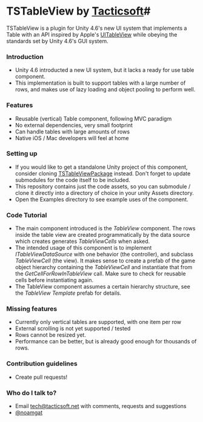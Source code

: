 # TSTableView by [Tacticsoft](http://www.tacticsoft.net)#

TSTableView is a plugin for Unity 4.6's new UI system that implements a Table with an API inspired by Apple's [UITableView](https://developer.apple.com/library/ios/documentation/UIKit/Reference/UITableView_Class/index.html) while obeying the standards set by Unity 4.6's GUI system.

### Introduction ###

* Unity 4.6 introducted a new UI system, but it lacks a ready for use table component.
* This implementation is built to support tables with a large number of rows, and makes use of lazy loading and object pooling to perform well.

### Features ###

* Reusable (vertical) Table component, following MVC paradigm
* No external dependencies, very small footprint
* Can handle tables with large amounts of rows
* Native iOS / Mac developers will feel at home

### Setting up ###

* If you would like to get a standalone Unity project of this component, consider cloning [TSTableViewPackage](https://bitbucket.org/tacticsoft/tstableviewpackage) instead. Don't forget to update submodules for the code itself to be included.
* This repository contains just the code assets, so you can submodule / clone it directly into a directory of choice in your unity Assets directory.
* Open the Examples directory to see example uses of the component.

### Code Tutorial ###

* The main component introduced is the *TableView* component. The rows inside the table view are created programmatically by the data source which creates generates *TableViewCells* when asked.
* The intended usage of this component is to implement *ITableViewDataSource* with one behavior (the controller), and subclass *TableViewCell* (the view). It makes sense to create a prefab of the game object hierarchy containing the *TableViewCell* and instantiate that from the *GetCellForRowInTableView* call. Make sure to check for reusable cells before instantiating again.
* The TableView component assumes a certain hierarchy structure, see the *TableView Template* prefab for details.

### Missing features ###

* Currently only vertical tables are supported, with one item per row
* External scrolling is not yet supported / tested
* Rows cannot be resized yet.
* Performance can be better, but is already good enough for thousands of rows.

### Contribution guidelines ###

* Create pull requests!

### Who do I talk to? ###

* Email [tech@tacticsoft.net](mailto:tech@tacticsoft.net) with comments, requests and suggestions
* [@noamgat](http://www.twitter.com/noamgat)